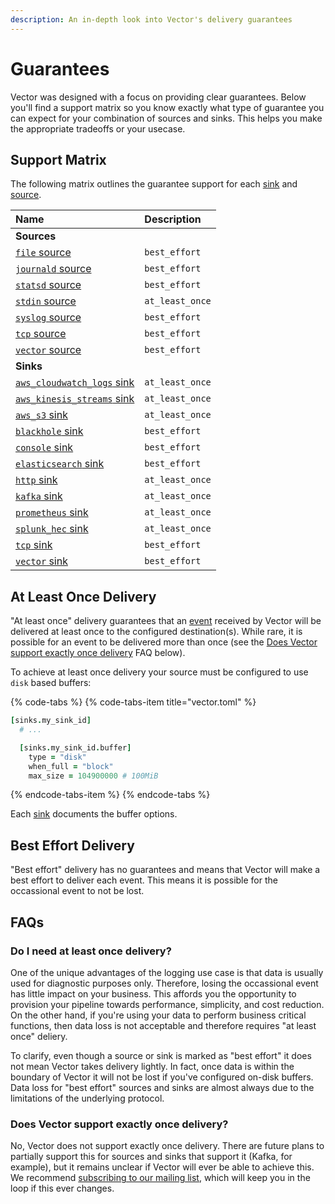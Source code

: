 ```yaml
---
description: An in-depth look into Vector's delivery guarantees
---
```


<!--
     THIS FILE IS AUTOOGENERATED!

     To make changes please edit the template located at:

     scripts/generate/templates/docs/about/guarantees.md.erb
-->

# Guarantees

Vector was designed with a focus on providing clear guarantees. Below you'll
find a support matrix so you know exactly what type of guarantee you can expect
for your combination of sources and sinks. This helps you make the appropriate
tradeoffs or your usecase.

## Support Matrix

The following matrix outlines the guarantee support for each [sink][docs.sinks]
and [source][docs.sources].

| Name | Description |
|:-----|:------------|
| **Sources** | |
| [`file` source][docs.file_source] | `best_effort` |
| [`journald` source][docs.journald_source] | `best_effort` |
| [`statsd` source][docs.statsd_source] | `best_effort` |
| [`stdin` source][docs.stdin_source] | `at_least_once` |
| [`syslog` source][docs.syslog_source] | `best_effort` |
| [`tcp` source][docs.tcp_source] | `best_effort` |
| [`vector` source][docs.vector_source] | `best_effort` |
| **Sinks** | |
| [`aws_cloudwatch_logs` sink][docs.aws_cloudwatch_logs_sink] | `at_least_once` |
| [`aws_kinesis_streams` sink][docs.aws_kinesis_streams_sink] | `at_least_once` |
| [`aws_s3` sink][docs.aws_s3_sink] | `at_least_once` |
| [`blackhole` sink][docs.blackhole_sink] | `best_effort` |
| [`console` sink][docs.console_sink] | `best_effort` |
| [`elasticsearch` sink][docs.elasticsearch_sink] | `best_effort` |
| [`http` sink][docs.http_sink] | `at_least_once` |
| [`kafka` sink][docs.kafka_sink] | `at_least_once` |
| [`prometheus` sink][docs.prometheus_sink] | `at_least_once` |
| [`splunk_hec` sink][docs.splunk_hec_sink] | `at_least_once` |
| [`tcp` sink][docs.tcp_sink] | `best_effort` |
| [`vector` sink][docs.vector_sink] | `best_effort` |

## At Least Once Delivery

"At least once" delivery guarantees that an [event][docs.event] received by
Vector will be delivered at least once to the configured destination(s). While
rare, it is possible for an event to be delivered more than once (see the
[Does Vector support exactly once delivery](#does-vector-support-exactly-once-delivery)
FAQ below).

To achieve at least once delivery your source must be configured to use `disk`
based buffers:

{% code-tabs %}
{% code-tabs-item title="vector.toml" %}
```coffeescript
[sinks.my_sink_id]
  # ...

  [sinks.my_sink_id.buffer]
    type = "disk"
    when_full = "block"
    max_size = 104900000 # 100MiB
```
{% endcode-tabs-item %}
{% endcode-tabs %}

Each [sink][docs.sinks] documents the buffer options.


## Best Effort Delivery

"Best effort" delivery has no guarantees and means that Vector will make a best
effort to deliver each event. This means it is possible for the occassional
event to not be lost.

## FAQs

### Do I need at least once delivery?

One of the unique advantages of the logging use case is that data is usually
used for diagnostic purposes only. Therefore, losing the occassional event
has little impact on your business. This affords you the opportunity to
provision your pipeline towards performance, simplicity, and cost reduction.
On the other hand, if you're using your data to perform business critical
functions, then data loss is not acceptable and therefore requires "at least
once" deliery.

To clarify, even though a source or sink is marked as "best effort" it does
not mean Vector takes delivery lightly. In fact, once data is within the
boundary of Vector it will not be lost if you've configured on-disk buffers.
Data loss for "best effort" sources and sinks are almost always due to the
limitations of the underlying protocol.

### Does Vector support exactly once delivery?

No, Vector does not support exactly once delivery. There are future plans to
partially support this for sources and sinks that support it (Kafka, for
example), but it remains unclear if Vector will ever be able to achieve this.
We recommend [subscribing to our mailing list](https://vector.dev), which will
keep you in the loop if this ever changes.


[docs.aws_cloudwatch_logs_sink]: ../usage/configuration/sinks/aws_cloudwatch_logs.md
[docs.aws_kinesis_streams_sink]: ../usage/configuration/sinks/aws_kinesis_streams.md
[docs.aws_s3_sink]: ../usage/configuration/sinks/aws_s3.md
[docs.blackhole_sink]: ../usage/configuration/sinks/blackhole.md
[docs.console_sink]: ../usage/configuration/sinks/console.md
[docs.elasticsearch_sink]: ../usage/configuration/sinks/elasticsearch.md
[docs.event]: ../about/data-model.md#event
[docs.file_source]: ../usage/configuration/sources/file.md
[docs.http_sink]: ../usage/configuration/sinks/http.md
[docs.journald_source]: ../usage/configuration/sources/journald.md
[docs.kafka_sink]: ../usage/configuration/sinks/kafka.md
[docs.prometheus_sink]: ../usage/configuration/sinks/prometheus.md
[docs.sinks]: ../usage/configuration/sinks
[docs.sources]: ../usage/configuration/sources
[docs.splunk_hec_sink]: ../usage/configuration/sinks/splunk_hec.md
[docs.statsd_source]: ../usage/configuration/sources/statsd.md
[docs.stdin_source]: ../usage/configuration/sources/stdin.md
[docs.syslog_source]: ../usage/configuration/sources/syslog.md
[docs.tcp_sink]: ../usage/configuration/sinks/tcp.md
[docs.tcp_source]: ../usage/configuration/sources/tcp.md
[docs.vector_sink]: ../usage/configuration/sinks/vector.md
[docs.vector_source]: ../usage/configuration/sources/vector.md
